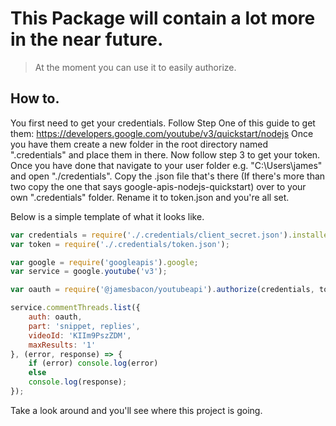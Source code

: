 # This Package will contain a lot more in the near future.
> At the moment you can use it to easily authorize.

## How to.

You first need to get your credentials.
Follow Step One of this guide to get them: https://developers.google.com/youtube/v3/quickstart/nodejs
Once you have them create a new folder in the root directory named ".credentials" and place them in there.
Now follow step 3 to get your token. Once you have done that navigate to your user folder e.g. "C:\Users\james" and open "./credentials".
Copy the .json file that's there (If there's more than two copy the one that says google-apis-nodejs-quickstart) over to your own ".credentials" folder.
Rename it to token.json and you're all set.

Below is a simple template of what it looks like.

```javascript
var credentials = require('./.credentials/client_secret.json').installed;
var token = require('./.credentials/token.json');

var google = require('googleapis').google;
var service = google.youtube('v3');

var oauth = require('@jamesbacon/youtubeapi').authorize(credentials, token);

service.commentThreads.list({
    auth: oauth,
    part: 'snippet, replies',
    videoId: 'KIIm9PszZDM',
    maxResults: '1'
}, (error, response) => {
    if (error) console.log(error)
    else
    console.log(response);
});
```

Take a look around and you'll see where this project is going.
